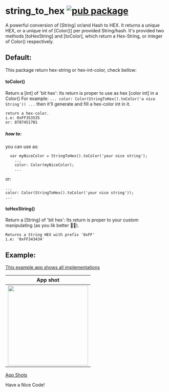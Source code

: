 string_to_hex       [![pub package](https://img.shields.io/badge/pub-0.1.1-blue)](https://pub.dev/packages/string_to_hex)
====

A powerful conversion of [String] or/and Hash to HEX.
It returns a unique HEX, or a unique int of [Color()] per provided String/hash.
It's provided two methods [toHexString] and [toColor], which return a Hex-String, or integer of Color() respectively.



## Default:

This package return hex-string or hex-int-color, check bellow:

#### toColor()

Return a [int] of 'bit hex':
Its return is proper to use as hex [color int] in a Color()
For example: ``` ... color: Color(StringToHex().toColor('a nice String')) ... ``` 
then it'll generate and fill a hex-color int in it.
            
    return a hex-color.
    i.e: 0xFF353535
    or: 8787451701
    
##### how to:
you can use as: 
```
  var myNiceColor = StringToHex().toColor('your nice string');
    ...
    color: Color(myNiceColor);
    ...
```
or:  
```
...
color: Color(StringToHex().toColor('your nice string'));
...
```

#### toHexString()

        
Return a [String] of 'bit hex':
  Its return is proper to your custom manipulating (as you lik better 🧑‍💻).

    Returns a String HEX with prefix '0xFF'
    i.e: '0xFF343434'
      

## Example:
[This example app shows all implementations](https://github.com/allansrc/string_to_hex/tree/master/example)

|App shot|
|--------|
|<img src="https://github.com/allansrc/string_to_hex/blob/master/image/ezgif-4-ad8ddb7cb25a.gif" width="250"> |
[App Shots](https://github.com/allansrc/string_to_hex/blob/master/image/ezgif-4-ad8ddb7cb25a.gif)

Have a Nice Code!
